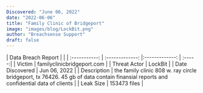 ```yaml
---
Discovered: "June 06, 2022"
date: "2022-06-06"
title: "Family Clinic of Bridgeport"
image: "images/blog/LockBit.png"
author: "Breachsense Support"
draft: false
---
```


| Data Breach Report         |              | 
| :-----------: | :-------------:   |:-------------:    | :-----:|
| Victim    | familyclinicbridgeport.com      | 
| Threat Actor    | LockBit      | 
| Date Discovered    | Jun 06, 2022      | 
| Description    | the family clinic 808 w. ray circle bridgeport, tx 76426. 45 gb of data contain finansial reports and confidential data of clients       | 
| Leak Size    | 153473 files      | 

